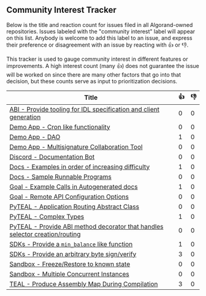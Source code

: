 
Community Interest Tracker
----------------------

Below is the title and reaction count for issues filed in all Algorand-owned repositories. Issues labeled with the "community interest" label will appear on this list. Anybody is welcome to add this label to an issue, and express their preference or disagreement with an issue by reacting with :+1: or :-1:.

This tracker is used to gauge community interest in different features or improvements. A high interest count (many :+1:) does not guarantee the issue will be worked on since there are many other factors that go into that decision, but these counts serve as input to prioritization decisions.


| Title | :+1: | :-1: |
| ----- | -- | ---- |
| [ABI - Provide tooling for IDL specification and client generation](https://github.com/algorand-devrel/community/issues/11) | 0 | 0 |
| [Demo App - Cron like functionality](https://github.com/algorand-devrel/community/issues/15) | 0 | 0 |
| [Demo App - DAO](https://github.com/algorand-devrel/community/issues/16) | 1 | 0 |
| [Demo App - Multisignature Collaboration Tool](https://github.com/algorand-devrel/community/issues/14) | 0 | 0 |
| [Discord - Documentation Bot](https://github.com/algorand-devrel/community/issues/13) | 0 | 0 |
| [Docs - Examples in order of increasing difficulty](https://github.com/algorand-devrel/community/issues/5) | 1 | 0 |
| [Docs - Sample Runnable Programs](https://github.com/algorand-devrel/community/issues/6) | 0 | 0 |
| [Goal - Example Calls in Autogenerated docs](https://github.com/algorand-devrel/community/issues/1) | 1 | 0 |
| [Goal - Remote API Configuration Options](https://github.com/algorand-devrel/community/issues/2) | 0 | 0 |
| [PyTEAL - Application Routing Abstract Class](https://github.com/algorand-devrel/community/issues/8) | 0 | 0 |
| [PyTEAL - Complex Types](https://github.com/algorand-devrel/community/issues/7) | 1 | 0 |
| [PyTEAL - Provide ABI method decorator that handles selector creation/routing](https://github.com/algorand-devrel/community/issues/12) | 0 | 0 |
| [SDKs - Provide a `min_balance` like function](https://github.com/algorand-devrel/community/issues/9) | 1 | 0 |
| [SDKs - Provide an arbitrary byte sign/verify](https://github.com/algorand-devrel/community/issues/10) | 3 | 0 |
| [Sandbox - Freeze/Restore to known state](https://github.com/algorand-devrel/community/issues/3) | 0 | 0 |
| [Sandbox - Multiple Concurrent Instances](https://github.com/algorand-devrel/community/issues/4) | 0 | 0 |
| [TEAL - Produce Assembly Map During Compilation](https://github.com/algorand-devrel/community/issues/17) | 3 | 0 |